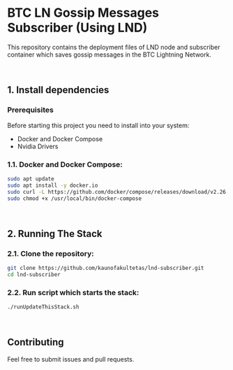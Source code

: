 # BTC LN Gossip Messages Subscriber (Using LND)

This repository contains the deployment files of LND node and subscriber container which saves gossip messages in the BTC Lightning Network.

<br>

## 1. Install dependencies

### Prerequisites

Before starting this project you need to install into your system:
- Docker and Docker Compose
- Nvidia Drivers

### 1.1. Docker and Docker Compose:
```sh
sudo apt update
sudo apt install -y docker.io
sudo curl -L https://github.com/docker/compose/releases/download/v2.26.1/docker-compose-linux-x86_64 -o /usr/local/bin/docker-compose
sudo chmod +x /usr/local/bin/docker-compose
```

<br>

## 2. Running The Stack

### 2.1. **Clone the repository**: 
```sh
git clone https://github.com/kaunofakultetas/lnd-subscriber.git
cd lnd-subscriber
```


### 2.2. **Run script which starts the stack**:
```sh
./runUpdateThisStack.sh
```

<br>

## Contributing

Feel free to submit issues and pull requests.
